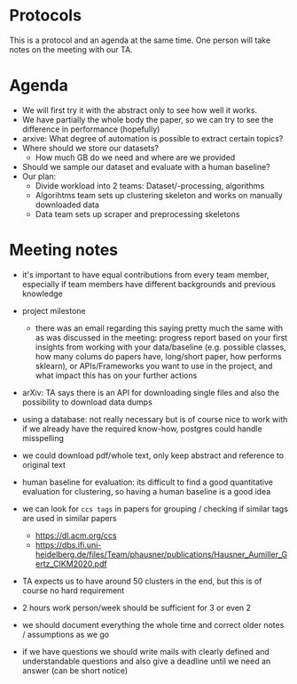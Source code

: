 Protocols
===
This is a protocol and an agenda at the same time. One person will take notes on the meeting with our TA.

# Agenda
- We will first try it with the abstract only to see how well it works. 
- We have partially the whole body the paper, so we can try to see the difference in performance (hopefully)
- arxive: What degree of automation is possible to extract certain topics?
- Where should we store our datasets?
    + How much GB do we need and where are we provided
- Should we sample our dataset and evaluate with a human baseline?
- Our plan:
    + Divide workload into 2 teams: Dataset/-processing, algorithms
    + Algorihtms team sets up clustering skeleton and works on manually downloaded data
    + Data team sets up scraper and preprocessing skeletons

# Meeting notes

- it's important to have equal contributions from every team member, especially if team members have different backgrounds and previous knowledge

- project milestone 
  - there was an email regarding this saying pretty much the same with as was discussed in the meeting: progress report based on your first insights from working with your data/baseline (e.g. possible classes, how many colums do papers have, long/short paper, how performs sklearn), or APIs/Frameworks you want to use in the project, and what impact this has on your further actions

- arXiv: TA says there is an API for downloading single files and also the possibility to download data dumps

- using a database: not really necessary but is of course nice to work with if we already have the required know-how, postgres could handle misspelling

- we could download pdf/whole text, only keep abstract and reference to original text

- human baseline for evaluation: its difficult to find a good quantitative evaluation for clustering, so having a human baseline is a good idea

- we can look for `ccs tags` in papers for grouping / checking if similar tags are used in similar papers 
  - https://dl.acm.org/ccs
  - https://dbs.ifi.uni-heidelberg.de/files/Team/phausner/publications/Hausner_Aumiller_Gertz_CIKM2020.pdf
    
- TA expects us to have around 50 clusters in the end, but this is of course no hard requirement

- 2 hours work person/week should be sufficient for 3 or even 2

- we should document everything the whole time and correct older notes / assumptions as we go

- if we have questions we should write mails with clearly defined and understandable questions and also give a deadline until we need an answer (can be short notice)

